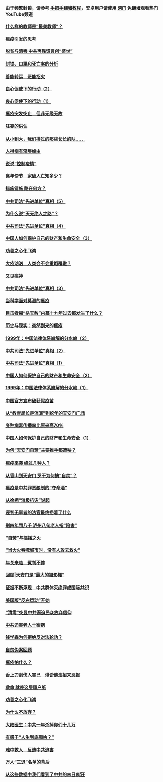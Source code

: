 #### 由于频繁封锁，请参考 [手把手翻墙教程](https://github.com/gfw-breaker/guides/wiki/)，安卓用户请使用 [网门](https://github.com/gfw-breaker/nogfw/blob/master/dl.md?t=03082000) 免翻墙观看热门YouTube频道 

#### [什么样的教师是“最美教师”？](../pages/19/421755.md?t=03082000) 

#### [瘟疫引发的思考](../pages/19/421594.md?t=03082000) 

#### [脱贫与清零 中共再靠谎言创“盛世”](../pages/19/421590.md?t=03082000) 

#### [封锁、口罩和死亡率的分析](../pages/19/421495.md?t=03082000) 

#### [善能转运　恶能招灾](../pages/19/421334.md?t=03082000) 

#### [良心促使下的行动（2）](../pages/19/421361.md?t=03082000) 

#### [良心促使下的行动（1）](../pages/19/421302.md?t=03082000) 

#### [瘟疫突发突止　但非无缘无故](../pages/19/421281.md?t=03082000) 

#### [狂妄的供认](../pages/19/421199.md?t=03082000) 

#### [从小到大，我们排过的那些长长的队……](../pages/19/421243.md?t=03082000) 

#### [人得病有深层缘由](../pages/19/420864.md?t=03082000) 

#### [说说“控制疫情”](../pages/19/420831.md?t=03082000) 

#### [离年傍节　家破人亡知多少？](../pages/19/420563.md?t=03082000) 

#### [措施错施  路在何方？](../pages/19/420076.md?t=03082000) 

#### [中共司法“先进单位”真相（5）](../pages/19/419453.md?t=03082000) 

#### [为什么说“天无绝人之路”？](../pages/19/419618.md?t=03082000) 

#### [中共司法“先进单位”真相（4）](../pages/19/419452.md?t=03082000) 

#### [中国人如何保护自己的财产和生命安全（3）](../pages/19/419405.md?t=03082000) 

#### [劝善之心化飞鸿](../pages/19/418758.md?t=03082000) 

#### [大疫汹汹　人类会不会重蹈覆辙？](../pages/19/419691.md?t=03082000) 

#### [又见瘟神](../pages/19/419225.md?t=03082000) 

#### [中共司法“先进单位”真相（3）](../pages/19/419451.md?t=03082000) 

#### [当科学面对莫测的瘟疫](../pages/19/419625.md?t=03082000) 

#### [目击者揭“杀无赦”内幕十九年过去都发生了什么？](../pages/19/419617.md?t=03082000) 

#### [历史与现实：突然到来的瘟疫](../pages/19/419619.md?t=03082000) 

#### [1999年：中国法律体系崩解的分水岭（2）](../pages/19/419455.md?t=03082000) 

#### [中共司法“先进单位”真相（2）](../pages/19/419450.md?t=03082000) 

#### [中共司法“先进单位”真相（1）](../pages/19/419449.md?t=03082000) 

#### [中国人如何保护自己的财产和生命安全（2）](../pages/19/419404.md?t=03082000) 

#### [1999年：中国法律体系崩解的分水岭（1）](../pages/19/419454.md?t=03082000) 

#### [中国官方宣布破获假疫苗](../pages/19/419504.md?t=03082000) 

#### [从“教育局长是流氓”到蛇年的天安门广场](../pages/19/419470.md?t=03082000) 

#### [变种病毒传播率比原来高70％](../pages/19/419456.md?t=03082000) 

#### [中国人如何保护自己的财产和生命安全（1）](../pages/19/419403.md?t=03082000) 

#### [为何“天安门自焚”主要推手都遭殃？](../pages/19/419348.md?t=03082000) 

#### [瘟疫来袭 绕过几种人？](../pages/19/419349.md?t=03082000) 

#### [从香山到天安门 罗干为何搞“自焚”？](../pages/19/419270.md?t=03082000) 

#### [瘟疫是中共罪恶酿制的“夺命酒”](../pages/19/419223.md?t=03082000) 

#### [从徐栩“消极抗灾”说起](../pages/19/419224.md?t=03082000) 

#### [诬判无辜者的法官最终捞着了什么](../pages/19/419268.md?t=03082000) 

#### [刑四年罚八千 泸州八旬老人指“陷害”](../pages/19/419232.md?t=03082000) 

#### [“自焚”与插播之火](../pages/19/419226.md?t=03082000) 

#### [“当大火吞噬城市时，没有人敢去救火”](../pages/19/419077.md?t=03082000) 

#### [年关来临　冤判不停](../pages/19/419093.md?t=03082000) 

#### [回顾|天安门是“最大的摄影棚”](../pages/19/380866.md?t=03082000) 

#### [证据不断浮现　中共群体灭绝罪成国际共识](../pages/19/419031.md?t=03082000) 

#### [美国版“反右运动”开始](../pages/19/419030.md?t=03082000) 

#### [“清零”突显中共逼迫民众放弃信仰](../pages/19/418995.md?t=03082000) 

#### [中共迫害老人十案例](../pages/19/418831.md?t=03082000) 

#### [钱学森为何拒绝反对法轮功？](../pages/19/418905.md?t=03082000) 

#### [自焚伪案回顾](../pages/19/418799.md?t=03082000) 

#### [瘟疫怕什么？](../pages/19/418800.md?t=03082000) 

#### [舌上刀剑伤人害己　诽谤佛法招来恶报](../pages/19/418731.md?t=03082000) 

#### [救命 就差这层窗户纸](../pages/19/418706.md?t=03082000) 

#### [劝善之心化飞鸿](../pages/19/416766.md?t=03082000) 

#### [为什么不放弃？](../pages/19/418691.md?t=03082000) 

#### [大陆医生：中共一年杀掉你们十几万](../pages/19/418670.md?t=03082000) 

#### [有感于“人生到底图啥？”](../pages/19/418624.md?t=03082000) 

#### [难中救人　反遭中共迫害](../pages/19/418414.md?t=03082000) 

#### [万人“三退”名单的背后](../pages/19/418505.md?t=03082000) 

#### [从这些数据中我们看到了中共的末日疯狂](../pages/19/418420.md?t=03082000) 

